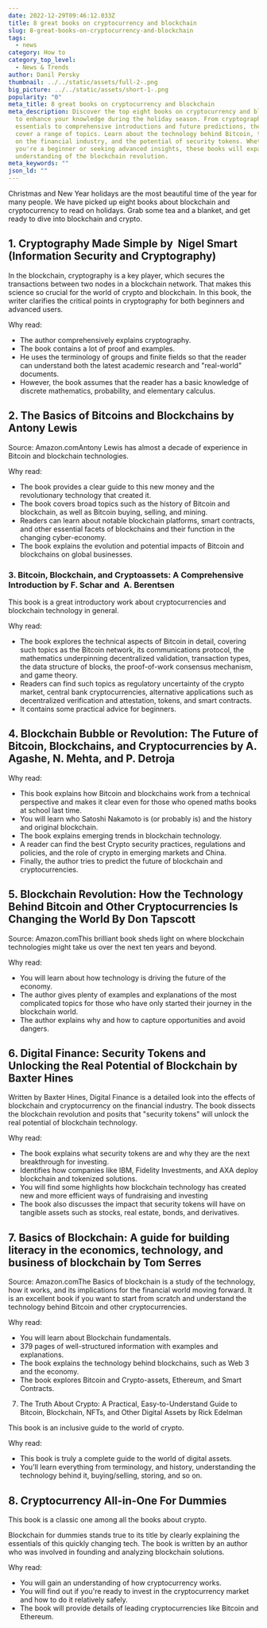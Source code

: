```yaml
---
date: 2022-12-29T09:46:12.033Z
title: 8 great books on cryptocurrency and blockchain
slug: 8-great-books-on-cryptocurrency-and-blockchain
tags:
  - news
category: How to
category_top_level:
  - News & Trends
author: Danil Persky
thumbnail: ../../static/assets/full-2-.png
big_picture: ../../static/assets/short-1-.png
popularity: "0"
meta_title: 8 great books on cryptocurrency and blockchain
meta_description: Discover the top eight books on cryptocurrency and blockchain
  to enhance your knowledge during the holiday season. From cryptography
  essentials to comprehensive introductions and future predictions, these books
  cover a range of topics. Learn about the technology behind Bitcoin, the impact
  on the financial industry, and the potential of security tokens. Whether
  you're a beginner or seeking advanced insights, these books will expand your
  understanding of the blockchain revolution.
meta_keywords: ""
json_ld: ""
---
```

Christmas and New Year holidays are the most beautiful time of the year for many people. We have picked up eight books about blockchain and cryptocurrency to read on holidays. Grab some tea and a blanket, and get ready to dive into blockchain and crypto. 

## 1. Cryptography Made Simple by  Nigel Smart (Information Security and Cryptography)

In the blockchain, cryptography is a key player, which secures the transactions between two nodes in a blockchain network. That makes this science so crucial for the world of crypto and blockchain. In this book, the writer clarifies the critical points in cryptography for both beginners and advanced users. 

Why read: 

* The author comprehensively explains cryptography.
* The book contains a lot of proof and examples. 
* He uses the terminology of groups and finite fields so that the reader can understand both the latest academic research and "real-world" documents.
* However, the book assumes that the reader has a basic knowledge of discrete mathematics, probability, and elementary calculus.

## 2. The Basics of Bitcoins and Blockchains by Antony Lewis

Source: Amazon.comAntony Lewis has almost a decade of experience in Bitcoin and blockchain technologies. 

Why read: 

* The book provides a clear guide to this new money and the revolutionary technology that created it.
* The book covers broad topics such as the history of Bitcoin and blockchain, as well as Bitcoin buying, selling, and mining.
* Readers can learn about notable blockchain platforms, smart contracts, and other essential facets of blockchains and their function in the changing cyber-economy.
* The book explains the evolution and potential impacts of Bitcoin and blockchains on global businesses.

### 3. Bitcoin, Blockchain, and Cryptoassets: A Comprehensive Introduction by F. Schar and  A. Berentsen 

This book is a great introductory work about cryptocurrencies and blockchain technology in general. 

Why read: 

* The book explores the technical aspects of Bitcoin in detail, covering such topics as the Bitcoin network, its communications protocol, the mathematics underpinning decentralized validation, transaction types, the data structure of blocks, the proof-of-work consensus mechanism, and game theory.
* Readers can find such topics as regulatory uncertainty of the crypto market, central bank cryptocurrencies, alternative applications such as decentralized verification and attestation, tokens, and smart contracts.
* It contains some practical advice for beginners.

## 4. Blockchain Bubble or Revolution: The Future of Bitcoin, Blockchains, and Cryptocurrencies by A. Agashe, N. Mehta, and P. Detroja

Why read: 

* This book explains how Bitcoin and blockchains work from a technical perspective and makes it clear even for those who opened maths books at school last time. 
* You will learn who Satoshi Nakamoto is (or probably is) and the history and original blockchain.
* The book explains emerging trends in blockchain technology.
* A reader can find the best Crypto security practices, regulations and policies, and the role of crypto in emerging markets and China.
* Finally, the author tries to predict the future of blockchain and cryptocurrencies. 

## 5. Blockchain Revolution: How the Technology Behind Bitcoin and Other Cryptocurrencies Is Changing the World By Don Tapscott 

Source: Amazon.comThis brilliant book sheds light on where blockchain technologies might take us over the next ten years and beyond.

Why read: 

* You will learn about how technology is driving the future of the economy.
* The author gives plenty of examples and explanations of the most complicated topics for those who have only started their journey in the blockchain world.
* The author explains why and how to capture opportunities and avoid dangers.

## 6. Digital Finance: Security Tokens and Unlocking the Real Potential of Blockchain by Baxter Hines

Written by Baxter Hines, Digital Finance is a detailed look into the effects of blockchain and cryptocurrency on the financial industry. The book dissects the blockchain revolution and posits that "security tokens" will unlock the real potential of blockchain technology.

Why read: 

* The book explains what security tokens are and why they are the next breakthrough for investing.
* Identifies how companies like IBM, Fidelity Investments, and AXA deploy blockchain and tokenized solutions. 
* You will find some highlights how blockchain technology has created new and more efficient ways of fundraising and investing 
* The book also discusses the impact that security tokens will have on tangible assets such as stocks, real estate, bonds, and derivatives.

## 7. Basics of Blockchain: A guide for building literacy in the economics, technology, and business of blockchain by Tom Serres

Source: Amazon.comThe Basics of blockchain is a study of the technology, how it works, and its implications for the financial world moving forward. It is an excellent book if you want to start from scratch and understand the technology behind Bitcoin and other cryptocurrencies.

Why read: 

* You will learn about Blockchain fundamentals.
* 379 pages of well-structured information with examples and explanations.
* The book explains the technology behind blockchains, such as Web 3 and the economy.
* The book explores Bitcoin and Crypto-assets, Ethereum, and Smart Contracts. 

7. The Truth About Crypto: A Practical, Easy-to-Understand Guide to Bitcoin, Blockchain, NFTs, and Other Digital Assets by Rick Edelman

This book is an inclusive guide to the world of crypto. 

Why read: 

* This book is truly a complete guide to the world of digital assets. 
* You'll learn everything from terminology, and history, understanding the technology behind it, buying/selling, storing, and so on.

## 8. Cryptocurrency All-in-One For Dummies

This book is a classic one among all the books about crypto.

Blockchain for dummies stands true to its title by clearly explaining the essentials of this quickly changing tech. The book is written by an author who was involved in founding and analyzing blockchain solutions. 

Why read:

* You will gain an understanding of how cryptocurrency works.
* You will find out if you're ready to invest in the cryptocurrency market and how to do it relatively safely. 
* The book will provide details of leading cryptocurrencies like Bitcoin and Ethereum.